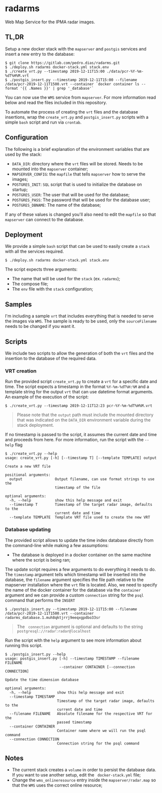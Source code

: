 # radarms

Web Map Service for the IPMA radar images.

## TL,DR

Setup a new docker stack with the `mapserver` and `postgis` services and insert a new
entry to the database:

```
$ git clone https://gitlab.com/pedro.dias/radarms.git
$ ./deploy.sh radarms docker-stack.yml stack.env
$ ./create_vrt.py --timestamp 2019-12-11T15:00 ./data/pcr-%Y-%m-%dT%H%M.vrt
$ ./postgis_insert.py --timestamp 2019-12-11T15:00 --filename /data/pcr-2019-12-11T1500.vrt --container `docker container ls --format '{{ .Names }}' | grep '_database'`
```

You can now use the `WMS` service from `mapserver`. For more information read below and read
the files included in this repository.

To automate the process of creating the `vrt` files and the database insertions, wrap
the `create_vrt.py` and `postgis_insert.py` scripts with a simple `bash` script and
run via `crontab`.

## Configuration

The following is a brief explanation of the environment variables
that are used by the stack:

* `DATA_DIR`: directory where the `vrt` files will be stored. Needs to be mounted
into the `mapserver` container;
* `MAPSERVER_CONFIG`: the `mapfile` that tells `mapserver` how to serve the images;
* `POSTGRES_INIT`: `SQL` script that is used to initialize the database on startup;
* `POSTGRES_USER`: The user that will be used for the database;
* `POSTGRES_PASS`: The password that will be used for the database user;
* `POSTGRES_DBNAME`: The name of the database;

If any of these values is changed you'll also need to edit the `mapfile` so
that `mapserver` can connect to the database.

## Deployment

We provide a simple `bash` script that can be used to easily create a `stack` with
all the services required.

```
$ ./deploy.sh radarms docker-stack.yml stack.env
```

The script expects three arguments:

* The name that will be used for the `stack` (ex. `radarms`);
* The compose file;
* The `env` file with the `stack` configuration;

## Samples

I'm including a sample `vrt` that includes everything that is needed to serve the
images via `WMS`. The sample is ready to be used, only the `sourceFilename` needs
to be changed if you want it.

## Scripts

We include two scripts to allow the generation of both the `vrt` files and the
insertion to the database of the required data.

### VRT creation

Run the provided script `create_vrt.py` to create a `vrt` for a specific date and time.
The script expects a timestamp in the format `%Y-%m-%dT%H:%M` and a template string for
the output `vrt` that can use datetime format arguments. An example of the execution of
the script:

```
$ ./create_vrt.py --timestamp 2019-12-11T12:23 pcr-%Y-%m-%dT%H%M.vrt
```

> Please note that the `output` path must include the mounted directory that was indicated
> on the `DATA_DIR` environment variable during the stack deployment.

If no timestamp is passed to the script, it assumes the current date and time and proceeds
from here. For more information, run the script with the `--help` flag

```
$ ./create_vrt.py --help
usage: create_vrt.py [-h] [--timestamp T] [--template TEMPLATE] output

Create a new VRT file

positional arguments:
  output               Output filename, can use format strings to use the
                       timestamp of the file

optional arguments:
  -h, --help           show this help message and exit
  --timestamp T        Timestamp of the target radar image, defaults to the
                       current date and time
  --template TEMPLATE  Template VRT file used to create the new VRT
```

### Database updating

The provided script allows to update the time index database directly from the command-line
while making a few assumptions:

* The database is deployed in a docker container on the same machine where the
script is being ran;

The update script requires a few arguments to do everything it needs to do. The `timestamp`
argument tells which timestamp will be inserted into the database, the `filename` argument
specifies the file path relative to the mapserver installation where the `vrt` file is
located. Also, we need to specify the name of the docker container for the database via the
`container` argument and we can provide a custom `connection` string for the `psql` command
that performs the `INSERT`

```
$ ./postgis_insert.py --timestamp 2019-12-11T15:00 --filename /data/pcr-2019-12-11T1500.vrt --container radarms_database.1.muh8qktjrrj9eeqxgpdbo33sr
```

> The ` connection` argument is optional and defaults to the string
> `postgresql://radar:radar@localhost`

Run the script with the `help` argument to see more information about running this script.

```
$ ./postgis_insert.py --help
usage: postgis_insert.py [-h] --timestamp TIMESTAMP --filename FILENAME
                         --container CONTAINER [--connection CONNECTION]

Update the time dimension database

optional arguments:
  -h, --help            show this help message and exit
  --timestamp TIMESTAMP
                        Timestamp of the target radar image, defaults to the
                        current date and time
  --filename FILENAME   Absolute filename for the respective VRT for the
                        passed timestamp
  --container CONTAINER
                        Container name where we will run the psql command
  --connection CONNECTION
                        Connection string for the psql command
```

## Notes

* The current stack creates a `volume` in order to persist the database data. If you want
to use another setup, edit the ` docker-stack.yml` file;
* Change the `wms_onlineresource` entry inside the `mapserver/radar.map` so that the `WMS`
uses the correct online resource;
